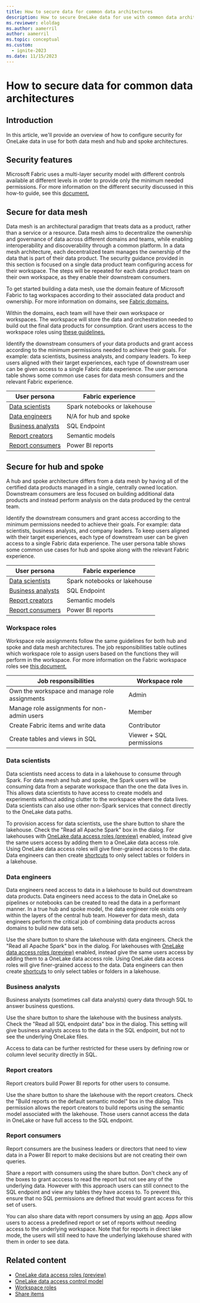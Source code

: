 ```yaml
---
title: How to secure data for common data architectures
description: How to secure OneLake data for use with common data architectures like data mesh or hub and spoke.
ms.reviewer: eloldag
ms.author: aamerril
author: aamerril
ms.topic: conceptual
ms.custom:
  - ignite-2023
ms.date: 11/15/2023
---
```


# How to secure data for common data architectures

## Introduction

In this article, we'll provide an overview of how to configure security for OneLake data in use for both data mesh and hub and spoke architectures.

## Security features

Microsoft Fabric uses a multi-layer security model with different controls available at different levels in order to provide only the minimum needed permissions. For more information on the different security discussed in this how-to guide, see this [document.](../security/data-access-control-model.md)

## Secure for data mesh

Data mesh is an architectural paradigm that treats data as a product, rather than a service or a resource. Data mesh aims to decentralize the ownership and governance of data across different domains and teams, while enabling interoperability and discoverability through a common platform. In a data mesh architecture, each decentralized team manages the ownership of the data that is part of their data product. The security guidance provided in this section is focused on a single data product team configuring access for their workspace. The steps will be repeated for each data product team on their own workspace, as they enable their downstream consumers.

To get started building a data mesh, use the domain feature of Microsoft Fabric to tag workspaces according to their associated data product and ownership. For more information on domains, see [Fabric domains.](../../governance/domains.md)

Within the domains, each team will have their own workspace or workspaces. The workspace will store the data and orchestration needed to build out the final data products for consumption. Grant users access to the workspace roles using [these guidelines.](#workspace-roles)

Identify the downstream consumers of your data products and grant access according to the minimum permissions needed to achieve their goals. For example: data scientists, business analysts, and company leaders. To keep users aligned with their target experiences, each type of downstream user can be given access to a single Fabric data experience. The user persona table shows some common use cases for data mesh consumers and the relevant Fabric experience.

| User persona | Fabric experience |
| ---- | --- |
| [Data scientists](#data-scientists) | Spark notebooks or lakehouse |
| [Data engineers](#data-engineers) | N/A for hub and spoke |
| [Business analysts](#business-analysts) | SQL Endpoint |
| [Report creators](#report-creators) | Semantic models |
| [Report consumers](#report-consumers) | Power BI reports |

## Secure for hub and spoke

A hub and spoke architecture differs from a data mesh by having all of the certified data products managed in a single, centrally owned location. Downstream consumers are less focused on building additional data products and instead perform analysis on the data produced by the central team.

Identify the downstream consumers and grant access according to the minimum permissions needed to achieve their goals. For example: data scientists, business analysts, and company leaders. To keep users aligned with their target experiences, each type of downstream user can be given access to a single Fabric data experience. The user persona table shows some common use cases for hub and spoke along with the relevant Fabric experience.

| User persona | Fabric experience |
| ---- | --- |
| [Data scientists](#data-scientists) | Spark notebooks or lakehouse |
| [Business analysts](#business-analysts) | SQL Endpoint |
| [Report creators](#report-creators) | Semantic models |
| [Report consumers](#report-consumers) | Power BI reports |

### Workspace roles

Workspace role assignments follow the same guidelines for both hub and spoke and data mesh architectures. The job responsibilities table outlines which workspace role to assign users based on the functions they will perform in the workspace. For more information on the Fabric workspace roles see [this document.](../../get-started/roles-workspaces.md)

| Job responsibilities | Workspace role |
| ---- | --- |
| Own the workspace and manage role assignments | Admin |
| Manage role assignments for non-admin users | Member |
| Create Fabric items and write data | Contributor |
| Create tables and views in SQL | Viewer + SQL permissions |

### Data scientists

Data scientists need access to data in a lakehouse to consume through Spark. For data mesh and hub and spoke, the Spark users will be consuming data from a separate workspace than the one the data lives in. This allows data scientists to have access to create models and experiments without adding clutter to the workspace where the data lives. Data scientists can also use other non-Spark services that connect directly to the OneLake data paths.

To provision access for data scientists, use the share button to share the lakehouse. Check the "Read all Apache Spark" box in the dialog. For lakehouses with [OneLake data access roles (preview)](.\get-started-data-access-roles.md) enabled, instead give the same users access by adding them to a OneLake data access role. Using OneLake data access roles will give finer-grained access to the data. Data engineers can then create [shortcuts](../onelake-shortcuts.md) to only select tables or folders in a lakehouse.

### Data engineers

Data engineers need access to data in a lakehouse to build out downstream data products. Data engineers need access to the data in OneLake so pipelines or notebooks can be created to read the data in a performant manner. In a true hub and spoke model, the data engineer role exists only within the layers of the central hub team. However for data mesh, data engineers perform the critical job of combining data products across domains to build new data sets.

Use the share button to share the lakehouse with data engineers. Check the "Read all Apache Spark" box in the dialog. For lakehouses with [OneLake data access roles (preview)](.\get-started-data-access-roles.md) enabled, instead give the same users access by adding them to a OneLake data access role. Using OneLake data access roles will give finer-grained access to the data. Data engineers can then create [shortcuts](../onelake-shortcuts.md) to only select tables or folders in a lakehouse.

### Business analysts

Business analysts (sometimes call data analysts) query data through SQL to answer business questions.

Use the share button to share the lakehouse with the business analysts. Check the "Read all SQL endpoint data" box in the dialog. This setting will give business analysts access to the data in the SQL endpoint, but not to see the underlying OneLake files.

Access to data can be further restricted for these users by defining row or column level security directly in SQL.

### Report creators

Report creators build Power BI reports for other users to consume.

Use the share button to share the lakehouse with the report creators. Check the "Build reports on the default semantic model" box in the dialog. This permission allows the report creators to build reports using the semantic model associated with the lakehouse. Those users cannot access the data in OneLake or have full access to the SQL endpoint.

### Report consumers

Report consumers are the business leaders or directors that need to view data in a Power BI report to make decisions but are not creating their own queries.

Share a report with consumers using the share button. Don't check any of the boxes to grant acccess to read the report but not see any of the underlying data. However with this approach users can still connect to the SQL endpoint and view any tables they have access to. To prevent this, ensure that no SQL permissions are defined that would grant access for this set of users.

You can also share data with report consumers by using an [app](/power-bi/consumer/end-user-apps.md). Apps allow users to access a predefined report or set of reports without needing access to the underlying workspace. Note that for reports in direct lake mode, the users will still need to have the underlying lakehouse shared with them in order to see data.

## Related content

- [OneLake data access roles (preview)](./get-started-data-access-roles.md)
- [OneLake data access control model](./data-access-control-model.md)
- [Workspace roles](../../get-started/roles-workspaces.md)
- [Share items](../../get-started/share-items.md)